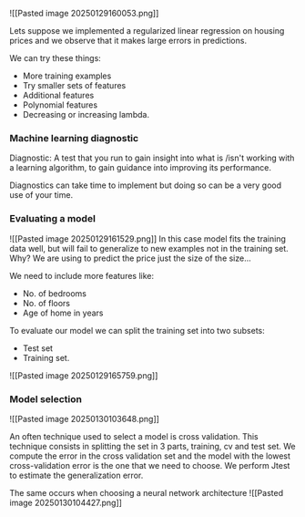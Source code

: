 ![[Pasted image 20250129160053.png]]

Lets suppose we implemented a regularized linear regression on housing prices and we observe that it makes large errors in predictions.

We can try these things:
- More training examples
- Try smaller sets of features
- Additional features
- Polynomial features
- Decreasing or increasing lambda.


### Machine learning diagnostic

Diagnostic: A test that you run to gain insight into what is /isn't working with a learning algorithm, to gain guidance into improving its performance.

Diagnostics can take time to implement but doing so can be a very good use of your time.


### Evaluating a model
![[Pasted image 20250129161529.png]]
In this case model fits the training data well, but will fail to generalize to new examples not in the training set.
Why? We are using to predict the price just the size of the size...

We need to include more features like:

- No. of bedrooms
- No. of floors
- Age of home in years


To evaluate our model we can split the training set into two subsets: 
- Test set 
- Training set.

![[Pasted image 20250129165759.png]]


### Model selection
![[Pasted image 20250130103648.png]]

An often technique used to select a model is cross validation. This technique consists in splitting the set in 3 parts, training, cv and test set. We compute the error in the cross validation set and the model with the lowest cross-validation error is the one that we need to choose.
We perform Jtest to estimate the generalization error.

The same occurs when choosing a neural network architecture
![[Pasted image 20250130104427.png]]


